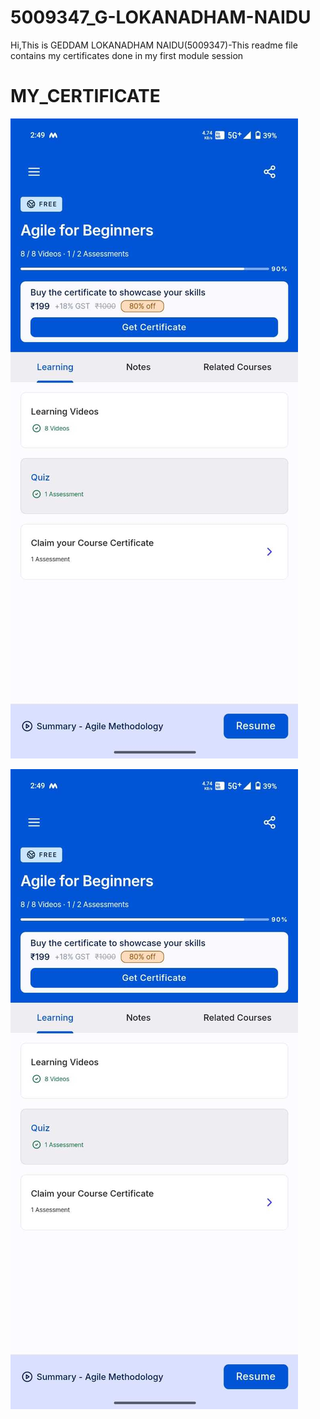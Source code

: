# 5009347_G-LOKANADHAM-NAIDU


Hi,This is GEDDAM LOKANADHAM NAIDU(5009347)-This readme file contains my certificates done in my first module session


# MY_CERTIFICATE

 
![Agile Certificate](https://github.com/lokanad1904p/5009347_G-LOKANADHAM-NAIDU/blob/tree/SDLC/Agile_Certificate_1.jpg)


<img src="https://github.com/lokanad1904p/5009347_G-LOKANADHAM-NAIDU/blob/main/SDLC/Agile_Certificate_1.jpg" alt="image">
